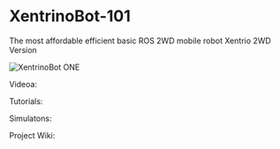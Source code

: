 # XentrinoBot-101

The most affordable efficient basic ROS 2WD mobile robot
Xentrio 2WD Version


![XentrinoBot ONE ](https://github.com/hi-techno-barrio/XentrinoBot-ONE/blob/main/doc_refence/img/XentrinoBot-ONE.png)




Videoa: 

Tutorials:

Simulatons:

Project Wiki:


